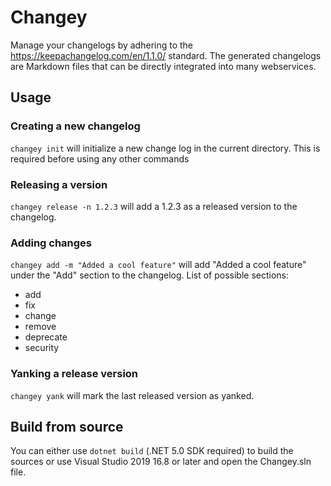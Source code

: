 # Changey
Manage your changelogs by adhering to the https://keepachangelog.com/en/1.1.0/ standard.
The generated changelogs are Markdown files that can be directly integrated into many webservices.

## Usage

### Creating a new changelog

`changey init` will initialize a new change log in the current directory.
This is required before using any other commands

### Releasing a version

`changey release -n 1.2.3` will add a 1.2.3 as a released version to the changelog.

### Adding changes

`changey add -m "Added a cool feature"` will add "Added a cool feature" under the "Add" section to the changelog.
List of possible sections:
* add
* fix
* change
* remove
* deprecate
* security

### Yanking a release version

`changey yank` will mark the last released version as yanked.

## Build from source

You can either use `dotnet build` (.NET 5.0 SDK required) to build the sources or use Visual Studio 2019 16.8 or later and open the Changey.sln file.